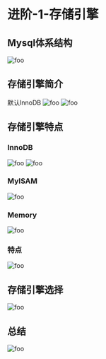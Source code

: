 # 进阶-1-存储引擎

## Mysql体系结构

 <img :src="$withBase('/mysql/jinjie/ccyq01.png')" alt="foo">

## 存储引擎简介

默认InnoDB
 <img :src="$withBase('/mysql/jinjie/ccyq02.png')" alt="foo">
 <img :src="$withBase('/mysql/jinjie/ccyq03.png')" alt="foo">

## 存储引擎特点

### InnoDB

 <img :src="$withBase('/mysql/jinjie/ccyq04.png')" alt="foo">
 <img :src="$withBase('/mysql/jinjie/ccyq05.png')" alt="foo">

### MyISAM

 <img :src="$withBase('/mysql/jinjie/ccyq06.png')" alt="foo">

### Memory

 <img :src="$withBase('/mysql/jinjie/ccyq07.png')" alt="foo">

### 特点

 <img :src="$withBase('/mysql/jinjie/ccyq08.png')" alt="foo">

## 存储引擎选择

 <img :src="$withBase('/mysql/jinjie/ccyq09.png')" alt="foo">

## 总结

 <img :src="$withBase('/mysql/jinjie/ccyq10.png')" alt="foo">

